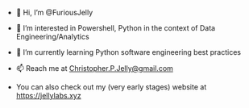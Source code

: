 - 👋 Hi, I’m @FuriousJelly
- 👀 I’m interested in Powershell, Python in the context of Data Engineering/Analytics
- 🌱 I’m currently learning Python software engineering best practices
- 📫 Reach me at Christopher.P.Jelly@gmail.com

- You can also check out my (very early stages) website at https://jellylabs.xyz

<!---
FuriousJelly/FuriousJelly is a ✨ special ✨ repository because its `README.md` (this file) appears on your GitHub profile.
You can click the Preview link to take a look at your changes.
--->

